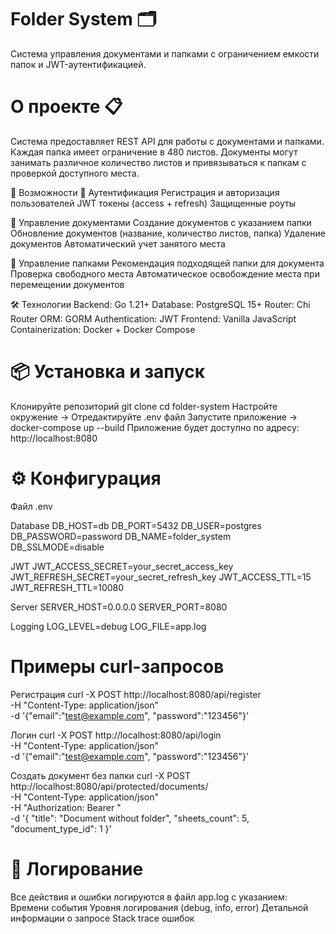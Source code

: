 # Folder System 🗂️
Система управления документами и папками с ограничением емкости папок и JWT-аутентификацией.

# О проекте 📋
Система предоставляет REST API для работы с документами и папками. Каждая папка имеет ограничение в 480 листов. Документы могут занимать различное количество листов и привязываться к папкам с проверкой доступного места.

🚀 Возможности
🔐 Аутентификация
Регистрация и авторизация пользователей
JWT токены (access + refresh)
Защищенные роуты

📁 Управление документами
Создание документов с указанием папки
Обновление документов (название, количество листов, папка)
Удаление документов
Автоматический учет занятого места

📂 Управление папками
Рекомендация подходящей папки для документа
Проверка свободного места
Автоматическое освобождение места при перемещении документов

🛠️ Технологии
Backend: Go 1.21+
Database: PostgreSQL 15+
Router: Chi Router
ORM: GORM
Authentication: JWT
Frontend: Vanilla JavaScript
Containerization: Docker + Docker Compose

# 📦 Установка и запуск

Клонируйте репозиторий
git clone <repository-url>
cd folder-system
Настройте окружение
->
Отредактируйте .env файл
Запустите приложение
->
docker-compose up --build
Приложение будет доступно по адресу: http://localhost:8080

# ⚙️ Конфигурация
Файл .env

Database
DB_HOST=db
DB_PORT=5432
DB_USER=postgres
DB_PASSWORD=password
DB_NAME=folder_system
DB_SSLMODE=disable

JWT
JWT_ACCESS_SECRET=your_secret_access_key
JWT_REFRESH_SECRET=your_secret_refresh_key
JWT_ACCESS_TTL=15
JWT_REFRESH_TTL=10080

Server
SERVER_HOST=0.0.0.0
SERVER_PORT=8080

Logging
LOG_LEVEL=debug
LOG_FILE=app.log

# Примеры curl-запросов
Регистрация
curl -X POST http://localhost:8080/api/register \
-H "Content-Type: application/json" \
-d '{"email":"test@example.com", "password":"123456"}'

Логин
curl -X POST http://localhost:8080/api/login \
-H "Content-Type: application/json" \
-d '{"email":"test@example.com", "password":"123456"}'

Создать документ без папки
curl -X POST http://localhost:8080/api/protected/documents/ \
-H "Content-Type: application/json" \
-H "Authorization: Bearer <toker>" \
-d '{
  "title": "Document without folder",
  "sheets_count": 5,
  "document_type_id": 1
}'


# 🐛 Логирование
Все действия и ошибки логируются в файл app.log с указанием:
Времени события
Уровня логирования (debug, info, error)
Детальной информации о запросе
Stack trace ошибок
